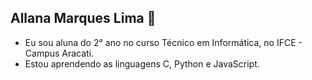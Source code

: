 ## Allana Marques Lima 👋
- Eu sou aluna do 2° ano no curso Técnico em Informática, no IFCE - Campus Aracati.
- Estou aprendendo as linguagens C, Python e JavaScript.

<!--
**Allana588/Allana588** is a ✨ _special_ ✨ repository because its `README.md` (this file) appears on your GitHub profile.

Here are some ideas to get you started:

- 🔭 I’m currently working on ...
- 🌱 I’m currently learning ...
- 👯 I’m looking to collaborate on ...
- 🤔 I’m looking for help with ...
- 💬 Ask me about ...
- 📫 How to reach me: ...
- 😄 Pronouns: ...
- ⚡ Fun fact: ...
-->

